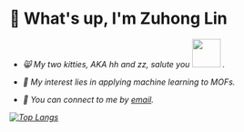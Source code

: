 # 🤠 What's up, I'm Zuhong Lin
  
- <p><em> 😸 My two kitties, AKA hh and zz, salute you <img src="https://github.com/lzhzzzzwill/lzhzzzzwill/blob/main/kitty/hhzz.png" width="50">  .

- 🧐 My interest lies in applying machine learning to MOFs.

- 📮 You can connect to me by [email](mailto:lzhzzzzgkbs@163.com).

[![Top Langs](https://github-readme-stats-git-masterrstaa-rickstaa.vercel.app/api/top-langs/?username=victormurcia&theme=dracula&langs_count=15)](https://github.com/victormurcia/github-readme-stats)
